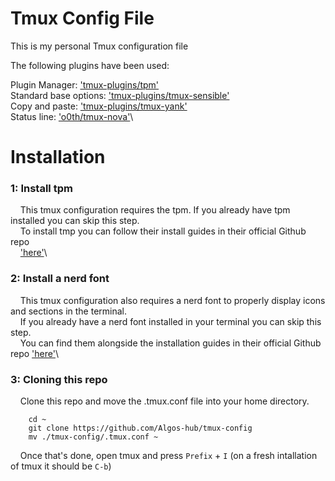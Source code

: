 # Tmux Config File

This is my personal Tmux configuration file

The following plugins have been used:

Plugin Manager: ['tmux-plugins/tpm'](https://github.com/tmux-plugins/tpm)\
Standard base options: ['tmux-plugins/tmux-sensible'](https://github.com/tmux-plugins/tmux-sensible)\
Copy and paste: ['tmux-plugins/tmux-yank'](https://github.com/tmux-plugins/tmux-yank)\
Status line: ['o0th/tmux-nova'](https://github.com/o0th/tmux-nova)\

# Installation

### 1: Install tpm

&nbsp;&nbsp;&nbsp;&nbsp;This tmux configuration requires the tpm. If you already have tpm installed you can skip this step.\
&nbsp;&nbsp;&nbsp;&nbsp;To install tmp you can follow their install guides in their official Github repo\
&nbsp;&nbsp;&nbsp;&nbsp;['here'](https://github.com/tmux-plugins/tpm?tab=readme-ov-file#installation)\

### 2: Install a nerd font

&nbsp;&nbsp;&nbsp;&nbsp;This tmux configuration also requires a nerd font to properly display icons and sections in the terminal.\
&nbsp;&nbsp;&nbsp;&nbsp;If you already have a nerd font installed in your terminal you can skip this step.\
&nbsp;&nbsp;&nbsp;&nbsp;You can find them alongside the installation guides in their official Github repo ['here'](https://github.com/ryanoasis/nerd-fonts)\

### 3: Cloning this repo

&nbsp;&nbsp;&nbsp;&nbsp;Clone this repo and move the .tmux.conf file into your home directory.

```
    cd ~
    git clone https://github.com/Algos-hub/tmux-config
    mv ./tmux-config/.tmux.conf ~
```
&nbsp;&nbsp;&nbsp;&nbsp;Once that's done, open tmux and press `Prefix` + `I` (on a fresh intallation of tmux it should be `C-b`)

